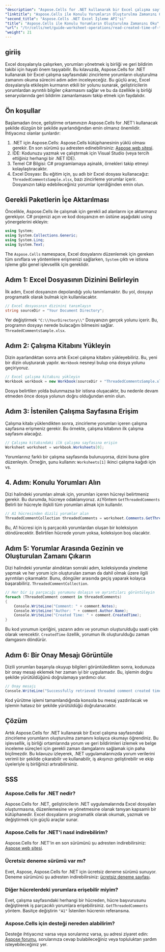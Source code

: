 ```yaml
---
"description": "Aspose.Cells for .NET kullanarak bir Excel çalışma sayfasındaki zincirleme yorumların oluşturulma süresini nasıl kolayca okuyabileceğinizi öğrenin. Adım adım talimatlar içeren ayrıntılı kılavuzumuzu izleyin."
"linktitle": "Aspose.Cells ile Konulu Yorumların Oluşturulma Zamanını Oku"
"second_title": "Aspose.Cells .NET Excel İşleme API'si"
"title": "Aspose.Cells ile Konulu Yorumların Oluşturulma Zamanını Oku"
"url": "/tr/cells/net/guide-worksheet-operations/read-created-time-of-threaded-comment/"
"weight": 21
---
```


## giriiş

Excel dosyalarıyla çalışırken, yorumları yönetmek iş birliği ve geri bildirim takibi için hayati önem taşıyabilir. Bu kılavuzda, Aspose.Cells for .NET kullanarak bir Excel çalışma sayfasındaki zincirleme yorumların oluşturulma zamanını okuma sürecini adım adım inceleyeceğiz. Bu güçlü araç, Excel dosyalarıyla etkileşim kurmanın etkili bir yolunu sunarak, geliştiricilerin yorumlardan ayrıntılı bilgiler çıkarmasını sağlar ve bu da özellikle iş birliği senaryolarında geri bildirim zamanlamasını takip etmek için faydalıdır.

## Ön koşullar

Başlamadan önce, geliştirme ortamınızın Aspose.Cells for .NET'i kullanacak şekilde düzgün bir şekilde ayarlandığından emin olmanız önemlidir. İhtiyacınız olanlar şunlardır:

1. .NET için Aspose.Cells: Aspose.Cells kütüphanesinin yüklü olması gerekir. En son sürümü şu adresten edinebilirsiniz: [Aspose web sitesi](https://releases.aspose.com/cells/net/).
2. IDE: Kodunuzu yazmak ve çalıştırmak için Visual Studio (veya tercih ettiğiniz herhangi bir .NET IDE).
3. Temel C# Bilgisi: C# programlamaya aşinalık, örnekleri takip etmeyi kolaylaştıracaktır.
4. Excel Dosyası: Bu eğitim için, şu adlı bir Excel dosyası kullanacağız: `ThreadedCommentsSample.xlsx`, bazı zincirleme yorumlar içerir. Dosyanızın takip edebileceğiniz yorumlar içerdiğinden emin olun.

## Gerekli Paketlerin İçe Aktarılması

Öncelikle, Aspose.Cells ile çalışmak için gerekli ad alanlarını içe aktarmanız gerekiyor. C# projenizi açın ve kod dosyanızın en üstüne aşağıdaki using yönergelerini ekleyin:

```csharp
using System;
using System.Collections.Generic;
using System.Linq;
using System.Text;
```

The `Aspose.Cells` namespace, Excel dosyalarını düzenlemek için gereken tüm sınıflara ve yöntemlere erişmenizi sağlarken, `System` çıktı ve istisna işleme gibi genel işlevsellik için gereklidir.

## Adım 1: Excel Dosyasının Dizinini Belirleyin

İlk adım, Excel dosyanızın depolandığı yolu tanımlamaktır. Bu yol, dosyayı programatik olarak bulmak için kullanılacaktır.

```csharp
// Excel dosyasının dizinini tanımlayın
string sourceDir = "Your Document Directory";
```

Yer değiştirmek `"C:\\YourDirectory\\"` Dosyanızın gerçek yolunu içerir. Bu, programın dosyayı nerede bulacağını bilmesini sağlar. `ThreadedCommentsSample.xlsx`.

## Adım 2: Çalışma Kitabını Yükleyin

Dizin ayarlandıktan sonra artık Excel çalışma kitabını yükleyebiliriz. Bu, yeni bir dizin oluşturarak yapılır. `Workbook` nesneyi bulup ona dosya yolunu geçiriyoruz.

```csharp
// Excel çalışma kitabını yükleyin
Workbook workbook = new Workbook(sourceDir + "ThreadedCommentsSample.xlsx");
```

Dosya belirtilen yolda bulunmazsa bir istisna oluşacaktır, bu nedenle devam etmeden önce dosya yolunun doğru olduğundan emin olun.

## Adım 3: İstenilen Çalışma Sayfasına Erişim

Çalışma kitabı yüklendikten sonra, zincirleme yorumları içeren çalışma sayfasına erişmeniz gerekir. Bu örnekte, çalışma kitabının ilk çalışma sayfasını alacağız.

```csharp
// Çalışma kitabındaki ilk çalışma sayfasına erişin
Worksheet worksheet = workbook.Worksheets[0];
```

Yorumlarınız farklı bir çalışma sayfasında bulunuyorsa, dizini buna göre düzenleyin. Örneğin, şunu kullanın: `Worksheets[1]` ikinci çalışma kağıdı için vs.

## 4. Adım: Konulu Yorumları Alın

Dizi halindeki yorumları almak için, yorumları içeren hücreyi belirtmeniz gerekir. Bu durumda, hücreye odaklanıyoruz. `A1`Yöntem `GetThreadedComments` Belirli bir hücreyle ilişkili tüm yorumları almak için kullanılır.

```csharp
// A1 hücresinden dizili yorumlar alın
ThreadedCommentCollection threadedComments = worksheet.Comments.GetThreadedComments("A1");
```

Bu, A1 hücresi için iş parçacıklı yorumlardan oluşan bir koleksiyon döndürecektir. Belirtilen hücrede yorum yoksa, koleksiyon boş olacaktır.

## Adım 5: Yorumlar Arasında Gezinin ve Oluşturulan Zamanı Çıkarın

Dizi halindeki yorumlar alındıktan sonraki adım, koleksiyonda yineleme yapmak ve her yorum için oluşturulan zaman da dahil olmak üzere ilgili ayrıntıları çıkarmaktır. Bunu, döngüler arasında geçiş yaparak kolayca başarabiliriz. `ThreadedCommentCollection`.

```csharp
// Her bir iş parçacığı yorumunu dolaşın ve ayrıntıları görüntüleyin
foreach (ThreadedComment comment in threadedComments)
{
    Console.WriteLine("Comment: " + comment.Notes);
    Console.WriteLine("Author: " + comment.Author.Name);
    Console.WriteLine("Created Time: " + comment.CreatedTime);
}
```

Bu kod yorumun içeriğini, yazarın adını ve yorumun oluşturulduğu saati çıktı olarak verecektir. `CreatedTime` özellik, yorumun ilk oluşturulduğu zaman damgasını döndürür.

## Adım 6: Bir Onay Mesajı Görüntüle

Dizili yorumları başarıyla okuyup bilgileri görüntüledikten sonra, kodunuza bir onay mesajı eklemek her zaman iyi bir uygulamadır. Bu, işlemin doğru şekilde yürütüldüğünü doğrulamaya yardımcı olur.

```csharp
// Onay mesajı
Console.WriteLine("Successfully retrieved threaded comment created times.");
```

Kod yürütme işlemi tamamlandığında konsola bu mesaj yazdırılacak ve işlemin hatasız bir şekilde yürütüldüğü doğrulanacaktır.

## Çözüm

Artık Aspose.Cells for .NET kullanarak bir Excel çalışma sayfasındaki zincirleme yorumların oluşturulma zamanını kolayca okumayı öğrendiniz. Bu işlevsellik, iş birliği ortamlarında yorum ve geri bildirimleri izlemek ve belge inceleme süreçleri için gerekli zaman damgalarını sağlamak için paha biçilmezdir. Bu kılavuzu izleyerek, .NET uygulamalarınızda yorum verilerini verimli bir şekilde çıkarabilir ve kullanabilir, iş akışınızı geliştirebilir ve ekip üyeleriyle iş birliğinizi artırabilirsiniz.

## SSS

### Aspose.Cells for .NET nedir?

Aspose.Cells for .NET, geliştiricilerin .NET uygulamalarında Excel dosyaları oluşturmasına, düzenlemesine ve yönetmesine olanak tanıyan kapsamlı bir kütüphanedir. Excel dosyalarını programatik olarak okumak, yazmak ve değiştirmek için güçlü araçlar sunar.

### Aspose.Cells for .NET'i nasıl indirebilirim?

Aspose.Cells for .NET'in en son sürümünü şu adresten indirebilirsiniz: [Aspose web sitesi](https://releases.aspose.com/cells/net/).

### Ücretsiz deneme sürümü var mı?

Evet, Aspose, Aspose.Cells for .NET için ücretsiz deneme sürümü sunuyor. Deneme sürümünü şu adresten indirebilirsiniz: [ücretsiz deneme sayfası](https://releases.aspose.com/).

### Diğer hücrelerdeki yorumlara erişebilir miyim?

Evet, çalışma sayfasındaki herhangi bir hücreden, hücre başvurusunu değiştirerek iş parçacıklı yorumlara erişebilirsiniz. `GetThreadedComments` yöntem. Basitçe değiştirin `"A1"` İstenilen hücrenin referansına.

### Aspose.Cells için desteği nereden alabilirim?

Desteğe ihtiyacınız varsa veya sorularınız varsa, şu adresi ziyaret edin: [Aspose forumu](https://forum.aspose.com/c/cells/9), sorularınıza cevap bulabileceğiniz veya topluluktan yardım isteyebileceğiniz yer.